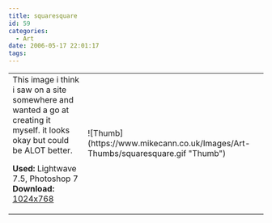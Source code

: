 ```yaml
---
title: squaresquare
id: 59
categories:
  - Art
date: 2006-05-17 22:01:17
tags:
---
```


<table width="100%" cellspacing="0" cellpadding="0" border="0">
<tr>
<td>This image i think i saw on a site somewhere and wanted a go at creating it myself. it looks okay but could be ALOT better.

<span style="font-weight: bold">Used:</span> Lightwave 7.5, Photoshop 7
<span style="font-weight: bold">Download:</span> [1024x768](https://www.mikecann.co.uk/Images/Art-Full/squaresquare.jpg)</td>
<td>![Thumb](https://www.mikecann.co.uk/Images/Art-Thumbs/squaresquare.gif "Thumb")</td>
</tr>
</table>